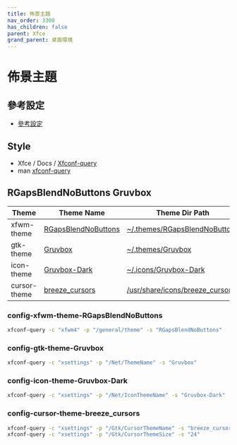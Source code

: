 ```yaml
---
title: 佈景主題
nav_order: 3300
has_children: false
parent: Xfce
grand_parent: 桌面環境
---
```



# 佈景主題


## 參考設定

* [參考設定](https://samwhelp.github.io/rgaps-theme-collection/#style)


## Style

* Xfce / Docs / [Xfconf-query](https://docs.xfce.org/xfce/xfconf/xfconf-query)
* man [xfconf-query](https://manpages.ubuntu.com/manpages/jammy/en/man1/xfconf-query.1.html)

## RGapsBlendNoButtons Gruvbox

| Theme | Theme Name | Theme Dir Path |
| --- | --- | --- |
| xfwm-theme | [RGapsBlendNoButtons](#config-xfwm-theme-rgapsblendnobuttons) | [~/.themes/RGapsBlendNoButtons](https://github.com/samwhelp/rgaps-theme-collection/tree/rgaps-blend-nobuttons) |
| gtk-theme | [Gruvbox](#config-gtk-theme-gruvbox) | [~/.themes/Gruvbox](https://github.com/samwhelp/gruvbox-theme-collection/tree/gtk-theme-gruvbox) |
| icon-theme | [Gruvbox-Dark](#config-icon-theme-gruvbox-dark) | [~/.icons/Gruvbox-Dark](https://github.com/samwhelp/gruvbox-theme-collection/tree/icon-theme-gruvbox-dark) |
| cursor-theme | [breeze_cursors](#config-cursor-theme-breeze_cursors) | [/usr/share/icons/breeze_cursors](https://packages.ubuntu.com/jammy/all/breeze-cursor-theme/filelist) |


### config-xfwm-theme-RGapsBlendNoButtons

``` sh
xfconf-query -c "xfwm4" -p "/general/theme" -s "RGapsBlendNoButtons"
```

### config-gtk-theme-Gruvbox

``` sh
xfconf-query -c "xsettings" -p "/Net/ThemeName" -s "Gruvbox"
```


### config-icon-theme-Gruvbox-Dark

``` sh
xfconf-query -c "xsettings" -p "/Net/IconThemeName" -s "Gruvbox-Dark"
```


### config-cursor-theme-breeze_cursors

``` sh
xfconf-query -c "xsettings" -p "/Gtk/CursorThemeName" -s "breeze_cursors"
xfconf-query -c "xsettings" -p "/Gtk/CursorThemeSize" -s "24"
```
